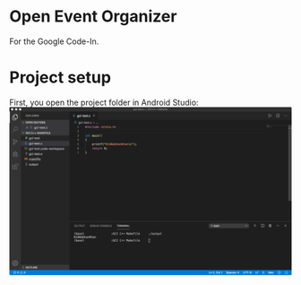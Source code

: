 # Open Event Organizer 
For the Google Code-In.
# Project setup
First, you open the project folder in Android Studio:
![alt text](https://raw.githubusercontent.com/niknabhankhan/GCI-Makefile/master/GoogleCodeInMakeFile.png)
